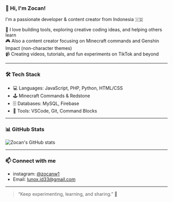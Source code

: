 ### 👋 Hi, I'm Zocan!

I'm a passionate developer & content creator from Indonesia 🇮🇩

🔧 I love building tools, exploring creative coding ideas, and helping others learn  
🎮 Also a content creator focusing on Minecraft commands and Genshin Impact (non-character themes)  
📹 Creating videos, tutorials, and fun experiments on TikTok and beyond  

---

### 🛠️ Tech Stack
- 💻 Languages: JavaScript, PHP, Python, HTML/CSS
- 🕹️ Minecraft Commands & Redstone
- 🗄️ Databases: MySQL, Firebase
- 🔧 Tools: VSCode, Git, Command Blocks

---

### 📊 GitHub Stats

![Zocan's GitHub stats](https://github-readme-stats.vercel.app/api?username=zocanw1&show_icons=true&theme=tokyonight)

---

### 📫 Connect with me

- instagram: [@zocanw1]([https://www.tiktok.com/@zocanw1](https://www.instagram.com/zocanw?igsh=MW55NGFxenJ2MGQ0NA==))
- Email: lunox.id33@gmail.com

---

> “Keep experimenting, learning, and sharing.” 🌱

